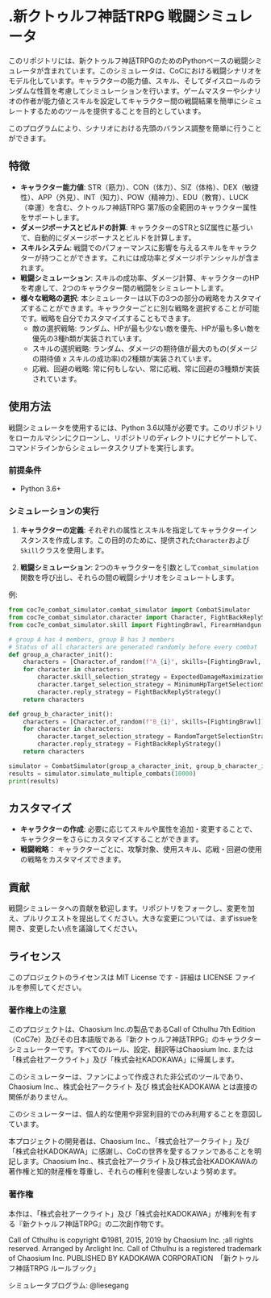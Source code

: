 # .新クトゥルフ神話TRPG 戦闘シミュレータ

このリポジトリには、新クトゥルフ神話TRPGのためのPythonベースの戦闘シミュレータが含まれています。このシミュレータは、CoCにおける戦闘シナリオをモデル化しています。キャラクターの能力値、スキル、そしてダイスロールのランダムな性質を考慮してシミュレーションを行います。ゲームマスターやシナリオの作者が能力値とスキルを設定してキャラクター間の戦闘結果を簡単にシミュレートするためのツールを提供することを目的としています。

このプログラムにより、シナリオにおける先頭のバランス調整を簡単に行うことができます。

## 特徴

- **キャラクター能力値**: STR（筋力）、CON（体力）、SIZ（体格）、DEX（敏捷性）、APP（外見）、INT（知力）、POW（精神力）、EDU（教育）、LUCK（幸運）を含む、クトゥルフ神話TRPG 第7版の全範囲のキャラクター属性をサポートします。
- **ダメージボーナスとビルドの計算**: キャラクターのSTRとSIZ属性に基づいて、自動的にダメージボーナスとビルドを計算します。
- **スキルシステム**: 戦闘でのパフォーマンスに影響を与えるスキルをキャラクターが持つことができます。これには成功率とダメージポテンシャルが含まれます。
- **戦闘シミュレーション**: スキルの成功率、ダメージ計算、キャラクターのHPを考慮して、2つのキャラクター間の戦闘をシミュレートします。
- **様々な戦略の選択**: 本シミュレーターは以下の3つの部分の戦略をカスタマイズすることができます。キャラクターごとに別な戦略を選択することが可能です。戦略を自分でカスタマイズすることもできます。
  - 敵の選択戦略: ランダム、HPが最も少ない敵を優先、HPが最も多い敵を優先の3種h類が実装されています。
  - スキルの選択戦略: ランダム、ダメージの期待値が最大のもの(ダメージの期待値 x スキルの成功率)の2種類が実装されています。
  - 応戦、回避の戦略: 常に何もしない、常に応戦、常に回避の3種類が実装されています。

## 使用方法

戦闘シミュレータを使用するには、Python 3.6以降が必要です。このリポジトリをローカルマシンにクローンし、リポジトリのディレクトリにナビゲートして、コマンドラインからシミュレータスクリプトを実行します。

### 前提条件

- Python 3.6+

### シミュレーションの実行

1. **キャラクターの定義**: それぞれの属性とスキルを指定してキャラクターインスタンスを作成します。この目的のために、提供された`Character`および`Skill`クラスを使用します。

2. **戦闘シミュレーション**: 2つのキャラクターを引数として`combat_simulation`関数を呼び出し、それらの間の戦闘シナリオをシミュレートします。

例:

```python
from coc7e_combat_simulator.combat_simulator import CombatSimulator
from coc7e_combat_simulator.character import Character, FightBackReplyStrategy, MinimumHpTargetSelectionStrategy, RandomTargetSelectionStrategy, ExpectedDamageMaximizationSkillSelectionStrategy
from coc7e_combat_simulator.skill import FightingBrawl, FirearmHandgun

# group A has 4 members, group B has 3 members
# Status of all characters are generated randomly before every combat
def group_a_character_init():
    characters = [Character.of_random(f"A_{i}", skills=[FightingBrawl, FirearmHandgun]) for i in range(4)]
    for character in characters:
        character.skill_selection_strategy = ExpectedDamageMaximizationSkillSelectionStrategy()
        character.target_selection_strategy = MinimumHpTargetSelectionStrategy()
        character.reply_strategy = FightBackReplyStrategy()
    return characters

def group_b_character_init():
    characters = [Character.of_random(f"B_{i}", skills=[FightingBrawl]) for i in range(3)]
    for character in characters:
        character.target_selection_strategy = RandomTargetSelectionStrategy()
        character.reply_strategy = FightBackReplyStrategy()
    return characters

simulator = CombatSimulator(group_a_character_init, group_b_character_init)
results = simulator.simulate_multiple_combats(10000)
print(results)
```

## カスタマイズ

- **キャラクターの作成**: 必要に応じてスキルや属性を追加・変更することで、キャラクターをさらにカスタマイズすることができます。
- **戦闘戦略**： キャラクターごとに、攻撃対象、使用スキル、応戦・回避の使用の戦略をカスタマイズできます。

## 貢献

戦闘シミュレータへの貢献を歓迎します。リポジトリをフォークし、変更を加え、プルリクエストを提出してください。大きな変更については、まずissueを開き、変更したい点を議論してください。

## ライセンス

このプロジェクトのライセンスは MIT License です - 詳細は LICENSE ファイルを参照してください。

### 著作権上の注意

このプロジェクトは、Chaosium Inc.の製品であるCall of Cthulhu 7th Edition（CoC7e）及びその日本語版である『新クトゥルフ神話TRPG』のキャラクターシミュレーターです。すべてのルール、設定、翻訳等はChaosium Inc. または「株式会社アークライト」及び「株式会社KADOKAWA」に帰属します。

このシミュレーターは、ファンによって作成された非公式のツールであり、Chaosium Inc.、株式会社アークライト 及び 株式会社KADOKAWA とは直接の関係がありません。

このシミュレーターは、個人的な使用や非営利目的でのみ利用することを意図しています。

本プロジェクトの開発者は、Chaosium Inc.、「株式会社アークライト」及び「株式会社KADOKAWA」に感謝し、CoCの世界を愛するファンであることを明記します。Chaosium Inc.、株式会社アークライト及び株式会社KADOKAWAの著作権と知的財産権を尊重し、それらの権利を侵害しないよう努めます。

### 著作権

本作は、「株式会社アークライト」及び「株式会社KADOKAWA」が権利を有する『新クトゥルフ神話TRPG』の二次創作物です。

Call of Cthulhu is copyright ©1981, 2015, 2019 by Chaosium Inc. ;all rights reserved. Arranged by Arclight Inc.
Call of Cthulhu is a registered trademark of Chaosium Inc.
PUBLISHED BY KADOKAWA CORPORATION　「新クトゥルフ神話TRPG ルールブック」


シミュレータプログラム: @liesegang
